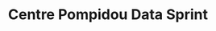 ---
title:  "Centre Pompidou Data Sprint"
description: "In November 2017, Ian was invited to join the New School's [Center for Data Arts](http://www.data-arts.nyc/), [Sciences Po's Medialab](http://www.medialab.sciences-po.fr/), and the [Technical University of Berlin](https://www.tu-berlin.de/menue/home/parameter/en/), for a data sprint dedicated to exploring the Centre Pompidou art collection data.<br><br>Over the course of 4 days, data experts, art historians, and ethnographers teamed up to explore the wealth of information recorded by the museum since its inception 50 years ago. A world first, this project not only looks at artwork acquisition around the world, but also investigates the movement and internal operations experienced by each of the 110,000 pieces of the collection. The early prototypes developed during the data sprint reveal patterns in the life cycle of each art piece, and shed light on broader trends in museography and art history over several decades."
category: pompidou
year: 2017
with: "Center for Data Arts"
with-link: "http://www.data-arts.nyc/"
for: "C2"
for-link: "https://www.c2montreal.com/"
index: -1
images: ['https://player.vimeo.com/video/247915935', 'pompidou1.png']
---